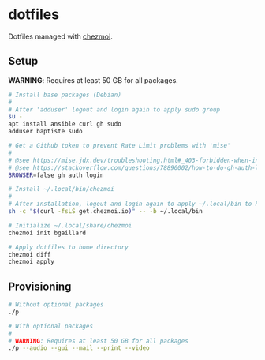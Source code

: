 # dotfiles

Dotfiles managed with [chezmoi](https://github.com/twpayne/chezmoi).

## Setup

**WARNING**: Requires at least 50 GB for all packages.

```bash
# Install base packages (Debian)
#
# After 'adduser' logout and login again to apply sudo group
su -
apt install ansible curl gh sudo
adduser baptiste sudo

# Get a Github token to prevent Rate Limit problems with 'mise'
#
# @see https://mise.jdx.dev/troubleshooting.html#_403-forbidden-when-installing-a-tool
# @see https://stackoverflow.com/questions/78890002/how-to-do-gh-auth-login-when-run-in-headless-mode#answer-78890003
BROWSER=false gh auth login

# Install ~/.local/bin/chezmoi
#
# After installation, logout and login again to apply ~/.local/bin to PATH
sh -c "$(curl -fsLS get.chezmoi.io)" -- -b ~/.local/bin

# Initialize ~/.local/share/chezmoi
chezmoi init bgaillard

# Apply dotfiles to home directory
chezmoi diff
chezmoi apply
```

## Provisioning

```bash
# Without optional packages
./p

# With optional packages
#
# WARNING: Requires at least 50 GB for all packages
./p --audio --gui --mail --print --video
```
